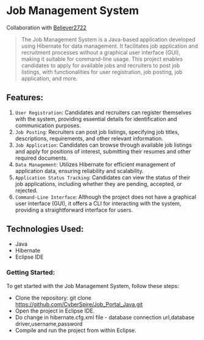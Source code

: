 # Job Management System
Collaboration with [Believer2722](https://github.com/Believer2722)

>The Job Management System is a Java-based application developed using Hibernate for data management. It facilitates job application and recruitment processes without a graphical user interface (GUI), making it suitable for command-line usage. This project enables candidates to apply for available jobs and recruiters to post job listings, with functionalities for user registration, job posting, job application, and more.

## Features:
1. ``User Registration``: Candidates and recruiters can register themselves with the system, providing essential details for identification and communication purposes.
2. ``Job Posting``: Recruiters can post job listings, specifying job titles, descriptions, requirements, and other relevant information.
3. ``Job Application``: Candidates can browse through available job listings and apply for positions of interest, submitting their resumes and other required documents.
4. ``Data Management``: Utilizes Hibernate for efficient management of application data, ensuring reliability and scalability.
5. ``Application Status Tracking``: Candidates can view the status of their job applications, including whether they are pending, accepted, or rejected.
6. ``Command-Line Interface``: Although the project does not have a graphical user interface (GUI), it offers a CLI for interacting with the system, providing a straightforward interface for users.

## Technologies Used:
* Java
* Hibernate
* Eclipse IDE

### Getting Started:
To get started with the Job Management System, follow these steps:
* Clone the repository: git clone https://github.com/CyberSpire/Job_Portal_Java.git
* Open the project in Eclipse IDE.
* Do change in hibernate.cfg.xml file - database connection url,database driver,username,password
* Compile and run the project from within Eclipse.
